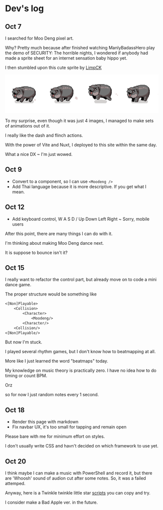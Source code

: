 # Dev's log
    
## Oct 7

I searched for Moo Deng pixel art.

Why? Pretty much because after finished watching ManlyBadassHero play the demo of SECURITY: The horrible nights, 
I wondered if anybody had made a sprite sheet for an internet sensation baby hippo yet.

I then stumbled upon this cute sprite by [LimpCK](https://limpck.itch.io/moodeng)

![Moo Deng](../public/moodeng.png)


To my surprise, even though it was just 4 images, I managed to make sets of animations out of it.

I really like the dash and flinch actions.

With the power of Vite and Nuxt, I deployed to this site within the same day.

What a nice DX ~ I'm just wowed.


## Oct 9

- Convert to a component, so I can use `<Moodeng />`
- Add Thai language because it is more descriptive. If you get what I mean.


## Oct 12

- Add keyboard control, W A S D / Up Down Left Right ~ Sorry, mobile users

After this point, there are many things I can do with it. 

I'm thinking about making Moo Deng dance next. 

It is suppose to bounce isn't it?

## Oct 15

I really want to refactor the control part, but already move on to code a mini dance game.  

The proper structure would be something like

```
<[Non]Playable>
    <Collision>
        <Character>
            <Moodeng/>
        <Character/>
    <Collision/>
<[Non]Playable/>

```

But now I'm stuck. 

I played several rhythm games, but I don't know how to beatmapping at all.

More like I just learned the word "beatmaps" today.

My knowledge on music theory is practically zero. I have no idea how to do timing or count BPM.

Orz

so for now I just random notes every 1 second.

## Oct 18

- Render this page with markdown
- Fix navbar UX, it's too small for tapping and remain open

Please bare with me for minimum effort on styles.

I don't usually write CSS and havn't decided on which framework to use yet. 

## Oct 20

I think maybe I can make a music with PowerShell and record it, but there are 'Whoosh' sound of audion cut after some notes. So, it was a failed attemped.

Anyway, here is a Twinkle twinkle little star [scripts](/entry/beep) you can copy and try.

I consider make a Bad Apple ver. in the future. 